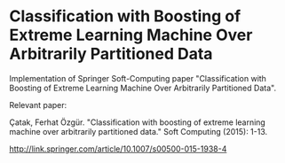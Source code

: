 # Classification with Boosting of Extreme Learning Machine Over Arbitrarily Partitioned Data

Implementation of Springer Soft-Computing paper "Classification with Boosting of Extreme Learning Machine Over Arbitrarily Partitioned Data". 

Relevant paper:

Çatak, Ferhat Özgür. "Classification with boosting of extreme learning machine over arbitrarily partitioned data." Soft Computing (2015): 1-13.

http://link.springer.com/article/10.1007/s00500-015-1938-4
